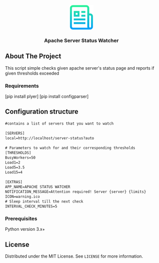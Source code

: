 <!-- PROJECT LOGO -->
<br />
<p align="center">
  <a href="https://github.com/othneildrew/Best-README-Template">
    <img src="images/logo.png" alt="Logo" width="80" height="80">
  </a>

  <h3 align="center">Apache Server Status Watcher</h3>



<!-- ABOUT THE PROJECT -->
## About The Project

This script simple checks given apache server's status page and reports if given thresholds exceeded 

### Requirements

[pip install plyer]
[pip install configparser]


<!-- GETTING STARTED -->
## Configuration structure
```
#contains a list of servers that you want to watch

[SERVERS]
local=http://localhost/server-status?auto

# Parameters to watch for and their corresponding thresholds
[THRESHOLDS]
BusyWorkers=50
Load1=2
Load5=3.5
Load15=4

[EXTRAS]
APP_NAME=APACHE STATUS WATCHER
NOTIFICATION_MESSAGE=Attention required! Server {server} {limits}
ICON=warning.ico
# Sleep interval till the next check
INTERVAL_CHECK_MINUTES=5
```

### Prerequisites

Python version 3.x+

<!-- LICENSE -->
## License

Distributed under the MIT License. See `LICENSE` for more information.
